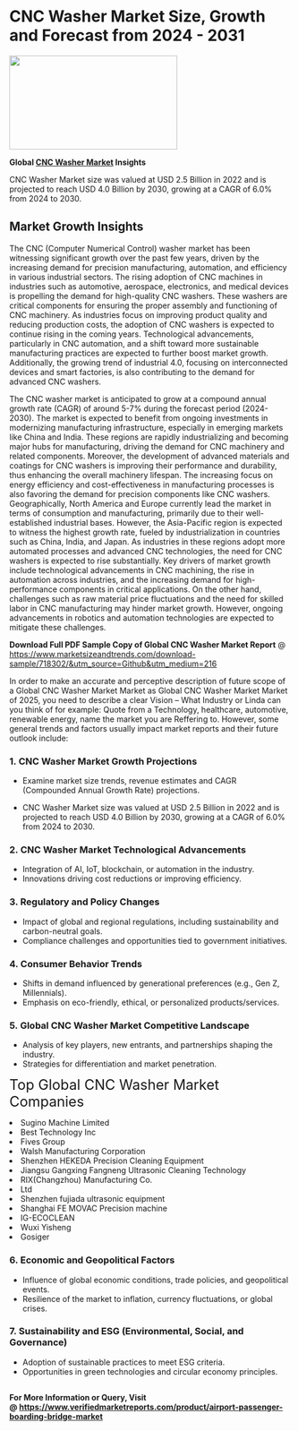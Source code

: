 <H1>CNC Washer Market Size, Growth and Forecast from 2024 - 2031</H1><img class="aligncenter size-medium wp-image-584254" src="https://thirdeyenews.in/wp-content/uploads/2024/09/Global-Market-Research-300x168.jpeg" alt="" width="300" height="168" /><p><strong>Global&nbsp;<a href="https://www.marketsizeandtrends.com/download-sample/718302/&amp;utm_source=Github&utm_medium=216">CNC Washer Market</a> Insights</strong></p><p>CNC Washer Market size was valued at USD 2.5 Billion in 2022 and is projected to reach USD 4.0 Billion by 2030, growing at a CAGR of 6.0% from 2024 to 2030.</p><p><h2>Market Growth Insights</h2> <p>The CNC (Computer Numerical Control) washer market has been witnessing significant growth over the past few years, driven by the increasing demand for precision manufacturing, automation, and efficiency in various industrial sectors. The rising adoption of CNC machines in industries such as automotive, aerospace, electronics, and medical devices is propelling the demand for high-quality CNC washers. These washers are critical components for ensuring the proper assembly and functioning of CNC machinery. As industries focus on improving product quality and reducing production costs, the adoption of CNC washers is expected to continue rising in the coming years. Technological advancements, particularly in CNC automation, and a shift toward more sustainable manufacturing practices are expected to further boost market growth. Additionally, the growing trend of industrial 4.0, focusing on interconnected devices and smart factories, is also contributing to the demand for advanced CNC washers. </p> <p>The CNC washer market is anticipated to grow at a compound annual growth rate (CAGR) of around 5-7% during the forecast period (2024-2030). The market is expected to benefit from ongoing investments in modernizing manufacturing infrastructure, especially in emerging markets like China and India. These regions are rapidly industrializing and becoming major hubs for manufacturing, driving the demand for CNC machinery and related components. Moreover, the development of advanced materials and coatings for CNC washers is improving their performance and durability, thus enhancing the overall machinery lifespan. The increasing focus on energy efficiency and cost-effectiveness in manufacturing processes is also favoring the demand for precision components like CNC washers. Geographically, North America and Europe currently lead the market in terms of consumption and manufacturing, primarily due to their well-established industrial bases. However, the Asia-Pacific region is expected to witness the highest growth rate, fueled by industrialization in countries such as China, India, and Japan. As industries in these regions adopt more automated processes and advanced CNC technologies, the need for CNC washers is expected to rise substantially. Key drivers of market growth include technological advancements in CNC machining, the rise in automation across industries, and the increasing demand for high-performance components in critical applications. On the other hand, challenges such as raw material price fluctuations and the need for skilled labor in CNC manufacturing may hinder market growth. However, ongoing advancements in robotics and automation technologies are expected to mitigate these challenges. </p><p><span class=""><strong>Download Full PDF Sample Copy of Global CNC Washer Market Report</strong> @ <a href="https://www.marketsizeandtrends.com/download-sample/718302/&amp;utm_source=Github&utm_medium=216" target="_blank">https://www.marketsizeandtrends.com/download-sample/718302/&amp;utm_source=Github&utm_medium=216</a></span></p><p>In order to make an accurate and perceptive description of future scope of a Global&nbsp;CNC Washer Market Market as Global&nbsp;CNC Washer Market Market of 2025, you need to describe a clear Vision &ndash; What Industry or Linda can you think of for example: Quote from a Technology, healthcare, automotive, renewable energy, name the market you are Reffering to. However, some general trends and factors usually impact market reports and their future outlook include:</p><h3>1.&nbsp;<strong>CNC Washer Market Growth Projections</strong></h3><ul><li>Examine market size trends, revenue estimates and CAGR (Compounded Annual Growth Rate) projections.</li><li><p>CNC Washer Market size was valued at USD 2.5 Billion in 2022 and is projected to reach USD 4.0 Billion by 2030, growing at a CAGR of 6.0% from 2024 to 2030.</p></li></ul><h3>2.&nbsp;<strong>CNC Washer Market Technological Advancements</strong></h3><ul><li>Integration of AI, IoT, blockchain, or automation in the industry.</li><li>Innovations driving cost reductions or improving efficiency.</li></ul><h3>3.&nbsp;<strong>Regulatory and Policy Changes</strong></h3><ul><li>Impact of global and regional regulations, including sustainability and carbon-neutral goals.</li><li>Compliance challenges and opportunities tied to government initiatives.</li></ul><h3>4.&nbsp;<strong>Consumer Behavior Trends</strong></h3><ul><li>Shifts in demand influenced by generational preferences (e.g., Gen Z, Millennials).</li><li>Emphasis on eco-friendly, ethical, or personalized products/services.</li></ul><h3>5.&nbsp;<strong>Global CNC Washer Market Competitive Landscape</strong></h3><ul><li>Analysis of key players, new entrants, and partnerships shaping the industry.</li><li>Strategies for differentiation and market penetration.</li></ul><p data-pm-slice="1 1 []"><span style="color: inherit; font-family: inherit; font-size: 25px;">Top Global CNC Washer Market Companies</span></p><div class="" data-test-id=""><p><li>Sugino Machine Limited</li><li> Best Technology Inc</li><li> Fives Group</li><li> Walsh Manufacturing Corporation</li><li> Shenzhen HEKEDA Precision Cleaning Equipment</li><li> Jiangsu Gangxing Fangneng Ultrasonic Cleaning Technology</li><li> RIX(Changzhou) Manufacturing Co.</li><li> Ltd</li><li> Shenzhen fujiada ultrasonic equipment</li><li> Shanghai FE MOVAC Precision machine</li><li> IG-ECOCLEAN</li><li> Wuxi Yisheng</li><li> Gosiger</li></p></div><h3>6.&nbsp;<strong>Economic and Geopolitical Factors</strong></h3><ul><li>Influence of global economic conditions, trade policies, and geopolitical events.</li><li>Resilience of the market to inflation, currency fluctuations, or global crises.</li></ul><h3>7.&nbsp;<strong>Sustainability and ESG (Environmental, Social, and Governance)</strong></h3><ul><li>Adoption of sustainable practices to meet ESG criteria.</li><li>Opportunities in green technologies and circular economy principles.</li></ul><h2><strong style="font-size: 14px;">For More Information or Query, Visit @&nbsp;</strong><a style="background-color: #ffffff; font-size: 14px;" href="https://www.marketsizeandtrends.com/report/cnc-washer-market/" target="_blank">https://www.verifiedmarketreports.com/product/airport-passenger-boarding-bridge-market</a></h2>
